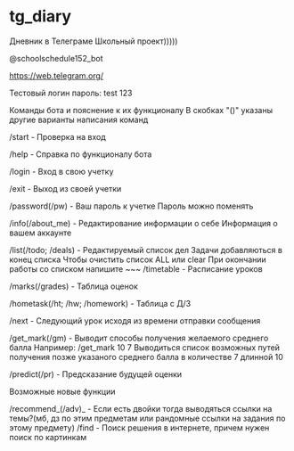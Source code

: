 # tg_diary
Дневник в Телеграме
Школьный проект)))))


@schoolschedule152_bot


https://web.telegram.org/

Тестовый логин пароль: test 123



Команды бота и пояснение к их функционалу
В скобках "()" указаны другие варианты написания команд 

/start - Проверка на вход 

/help - Справка по функционалу бота

/login - Вход в свою учетку

/exit - Выход из своей учетки

/password(/pw) - Ваш пароль к учетке
Пароль можно поменять

/info(/about_me) - Редактирование информации о себе
Информация о вашем аккаунте

/list(/todo; /deals) - Редактируемый список дел
Задачи добавляються в конец списка
Чтобы очистить список ALL или clear
При окончании работы со списком напишите ~~~
/timetable - Расписание уроков

/marks(/grades) - Таблица оценок

/hometask(/ht; /hw; /homework) - Таблица с Д/З 

/next - Следующий урок исходя из времени отправки сообщения

/get_mark(/gm) - Выводит способы получения желаемого среднего балла
Например:
/get_mark 10 7
Выводиться список возможных путей получения позже указаного среднего балла в количестве 7 длинной 10

/predict(/pr) - Предсказание будущей оценки


Возможные новые функции

/recommend_(/adv)_ - Если есть двойки тогда выводяться ссылки на темы?(мб, дз по этим предметам или рандомные ссылки на задания по этому предмету)
/find - Поиск решения в интернете, причем нужен поиск по картинкам


